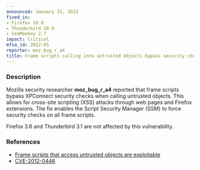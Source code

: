 ```yaml
---
announced: January 31, 2012
fixed_in:
- Firefox 10.0
- Thunderbird 10.0
- SeaMonkey 2.7
impact: Critical
mfsa_id: 2012-05
reporter: moz_bug_r_a4
title: Frame scripts calling into untrusted objects bypass security checks
---
```


<h3>Description</h3>

<p>Mozilla security researcher <strong>moz_bug_r_a4</strong> reported that frame
scripts bypass XPConnect security checks when calling untrusted objects. This
allows for cross-site scripting (XSS) attacks through web pages and Firefox
extensions. The fix enables the Script Security Manager (SSM) to force security
checks on all frame scripts.
</p>
<p class="note">Firefox 3.6 and Thunderbird 3.1 are not affected by this
vulnerability.
</p>


<h3>References</h3>

<ul>
  <li><a href="https://bugzilla.mozilla.org/show_bug.cgi?id=705651">
      Frame scripts that access untrusted objects are exploitable</a></li>
  <li><a href="http://cve.mitre.org/cgi-bin/cvename.cgi?name=CVE-2012-0446" class="ex-ref">CVE-2012-0446</a></li>
</ul>



